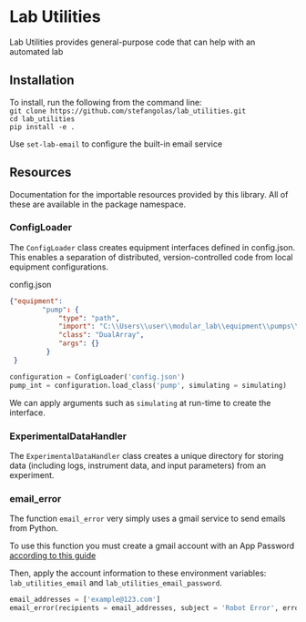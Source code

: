 # Lab Utilities
Lab Utilities provides general-purpose code that can help with an automated lab

## Installation

To install, run the following from the command line: </br>
`git clone https://github.com/stefangolas/lab_utilities.git` </br>
`cd lab_utilities` </br>
`pip install -e .` </br>

Use `set-lab-email` to configure the built-in email service

## Resources

Documentation for the importable resources provided by this library. All of these are available in the package namespace.

### ConfigLoader

The `ConfigLoader` class creates equipment interfaces defined in config.json. This enables a separation of distributed, version-controlled code from local equipment configurations.

config.json
```json
{"equipment":
        "pump": {
            "type": "path",
            "import": "C:\\Users\\user\\modular_lab\\equipment\\pumps\\agrow_pumps",
            "class": "DualArray",
            "args": {}
         }
 }

```

```python
configuration = ConfigLoader('config.json')
pump_int = configuration.load_class('pump', simulating = simulating)
```

We can apply arguments such as `simulating` at run-time to create the interface. 

### ExperimentalDataHandler

The `ExperimentalDataHandler` class creates a unique directory for storing data (including logs, instrument data, and input parameters) from an experiment.

### email_error
The function `email_error` very simply uses a gmail service to send emails from Python.

To use this function you must create a gmail account with an App Password [according to this guide](https://towardsdatascience.com/how-to-easily-automate-emails-with-python-8b476045c151)

Then, apply the account information to these environment variables: `lab_utilities_email` and `lab_utilities_email_password`.

```python
email_addresses = ['example@123.com']
email_error(recipients = email_addresses, subject = 'Robot Error', error='Exception Raised')
```



